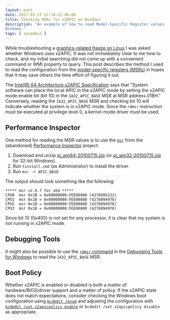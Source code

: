 ```yaml
---
layout: post
date: 2017-03-27 12:14:12-06:00
title: Checking MSRs for x2APIC on Windows
description: "An example of how to read Model-Specific Register values on \
Windows."
tags: [ sysadmin ]
---
```


While troubleshooting a [graphics-related freeze on
Linux](https://bugzilla.kernel.org/show_bug.cgi?id=56051) I was asked whether
Windows uses x2APIC.  It was not immediately clear to me how to check, and my
initial searching did not come up with a convenient command or WMI property to
query.  This post describes the method I used to read the configuration from
the [model-specific registers
(MSRs)](http://wiki.osdev.org/Model_Specific_Registers) in hopes that it may
save others the time effort of figuring it out.

<!--more-->

The [Intel(R) 64 Architecture x2APIC
Specification](https://www-ssl.intel.com/content/www/us/en/architecture-and-technology/64-architecture-x2apic-specification.html)
says that "System software can place the local APIC in the x2APIC mode by
setting the x2APIC mode enable bit (bit 10) in the `IA32_APIC_BASE` MSR at MSR
address 01BH."  Conversely, reading the `IA32_APIC_BASE` MSR and checking
bit 10 will indicate whether the system is in x2APIC mode.  Since the `rdmsr`
instruction must be executed at privilege level 0, a kernel-mode driver must
be used.

## Performance Inspector

One method for reading the MSR values is to use the
[`msr`](http://perfinsp.sourceforge.net/msr.html) from the (abandoned)
[Performance Inspector](http://perfinsp.sourceforge.net) project:

1.  Download and unzip
    [pi_win64-20100715.zip](https://sourceforge.net/projects/perfinsp/files/Performance%20Inspector/Jul-15-2010/pi_win64-20100715.zip/download)
    (or
    [pi_win32-20100715.zip](https://sourceforge.net/projects/perfinsp/files/Performance%20Inspector/Jul-15-2010/pi_win32-20100715.zip/download)
    for 32-bit Windows).
2.  Run `tinstall.cmd` (as Administrator) to install the driver.
3.  Run `msr -r APIC_BASE`

The output should look something like the following:

    ***** msr v2.0.7 for x64 *****
    CPU0  msr 0x1B = 0x00000000:FEE00900 (4276095232)
    CPU1  msr 0x1B = 0x00000000:FEE00800 (4276094976)
    CPU2  msr 0x1B = 0x00000000:FEE00800 (4276094976)
    CPU3  msr 0x1B = 0x00000000:FEE00800 (4276094976)

Since bit 10 (0x400) is not set for any processor, it is clear that my system
is not running in x2APIC mode.

## Debugging Tools

It might also be possible to use the [`rdmsr`
command](https://msdn.microsoft.com/en-us/library/windows/hardware/ff553516.aspx)
in the [Debugging Tools for
Windows](https://msdn.microsoft.com/en-us/library/windows/hardware/ff551063.aspx)
to read the `IA32_APIC_BASE` MSR.

## Boot Policy

Whether x2APIC is enabled or disabled is both a matter of hardware/BIOS/driver
support and a matter of policy.  If the x2APIC state does not match
expectations, consider checking the Windows boot configuration using [`bcdedit
/enum`](https://technet.microsoft.com/en-us/library/cc709667.aspx) and
adjusting the configuration with [`bcdedit /set x2apicpolicy
enable`](https://msdn.microsoft.com/en-us/library/windows/hardware/ff542202.aspx)
or `bcdedit /set x2apicpolicy disable` as appropriate.
